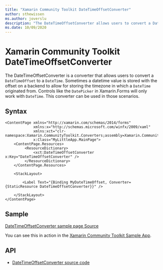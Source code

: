 ```yaml
---
title: "Xamarin Community Toolkit DateTimeOffsetConverter"
author: sthewissen
ms.author: joverslu
description: "The DateTimeOffsetConverter allows users to convert a DateTimeOffset to a DateTime."
ms.date: 10/09/2020
---
```


# Xamarin Community Toolkit DateTimeOffsetConverter

The DateTimeOffsetConverter is a converter that allows users to convert a `DateTimeOffset` to a `DateTime`. Sometimes a datetime value is stored with the offset on a backend to allow for storing the timezone in which a `DateTime` originated from. Controls like the `DatePicker` in Xamarin.Forms will only work with `DateTime`. This converter can be used in those scenarios.

## Syntax

```xaml
<ContentPage xmlns="http://xamarin.com/schemas/2014/forms"
             xmlns:x="http://schemas.microsoft.com/winfx/2009/xaml"
             xmlns:xct="clr-namespace:Xamarin.CommunityToolkit.Converters;assembly=Xamarin.CommunityToolkit"
             x:Class="MyLittleApp.MainPage">
    <ContentPage.Resources>
         <ResourceDictionary>
             <xct:DateTimeOffsetConverter x:Key="DateTimeOffsetConverter" />
         </ResourceDictionary>
    </ContentPage.Resources>

    <StackLayout>

        <Label Text="{Binding MyDateTimeOffset, Converter={StaticResource DateTimeOffsetConverter}}" />

    </StackLayout>
</ContentPage>
```

## Sample

[DateTimeOffsetConverter sample page Source](https://github.com/xamarin/XamarinCommunityToolkit/blob/main/samples/XCT.Sample/Pages/Converters/DateTimeOffsetConverterPage.xaml)

You can see this in action in the [Xamarin Community Toolkit Sample App](https://github.com/xamarin/XamarinCommunityToolkit).

## API

* [DateTimeOffsetConverter source code](https://github.com/xamarin/XamarinCommunityToolkit/blob/main/XamarinCommunityToolkit/Converters/DateTimeOffsetConverter.shared.cs)
